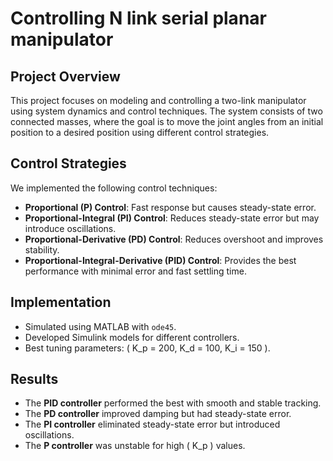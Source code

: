 # Controlling N link serial planar manipulator

## Project Overview
This project focuses on modeling and controlling a two-link manipulator using system dynamics and control techniques. The system consists of two connected masses, where the goal is to move the joint angles from an initial position to a desired position using different control strategies.

## Control Strategies
We implemented the following control techniques:
- **Proportional (P) Control**: Fast response but causes steady-state error.
- **Proportional-Integral (PI) Control**: Reduces steady-state error but may introduce oscillations.
- **Proportional-Derivative (PD) Control**: Reduces overshoot and improves stability.
- **Proportional-Integral-Derivative (PID) Control**: Provides the best performance with minimal error and fast settling time.

## Implementation
- Simulated using MATLAB with `ode45`.
- Developed Simulink models for different controllers.
- Best tuning parameters: \( K_p = 200, K_d = 100, K_i = 150 \).

## Results
- The **PID controller** performed the best with smooth and stable tracking.
- The **PD controller** improved damping but had steady-state error.
- The **PI controller** eliminated steady-state error but introduced oscillations.
- The **P controller** was unstable for high \( K_p \) values.

